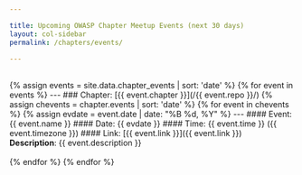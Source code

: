 ```yaml
---

title: Upcoming OWASP Chapter Meetup Events (next 30 days)
layout: col-sidebar
permalink: /chapters/events/

---
```


<br>
{% assign events = site.data.chapter_events | sort: 'date' %}
{% for event in events %}
---
### Chapter: [{{ event.chapter }}](/{{ event.repo }}/)
{% assign chevents = chapter.events | sort: 'date' %} 
{% for event in chevents %}
{% assign evdate = event.date | date: "%B %d, %Y" %}
---
#### Event: {{ event.name }}
#### Date: {{ evdate }}
#### Time: {{ event.time }} ({{ event.timezone }})
#### Link: [{{ event.link }}]({{ event.link }})
<div>
<strong>Description</strong>: {{ event.description }}
</div>
<br>
{% endfor %}
{% endfor %}
